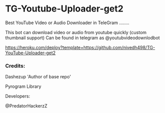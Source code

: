 # TG-Youtube-Uploader-get2

Best YouTube Video or Audio Downloader in TeleGram ........



This bot can download video or audio from youtube quickly (custom thumbnail support) Can be found in telegram as @youtubvideodownlodbot

https://heroku.com/deploy?template=https://github.com/nivedh498/TG-YouTube-Uploader-get2

### Credits:

Dashezup 'Author of base repo'

Pyrogram Library

Developers:

@PredatorHackerzZ
